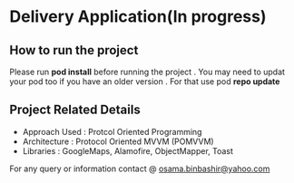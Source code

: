 # Delivery Application(In progress)

## How to run the project
  Please run **pod install** before running the project . You may need to updat your pod too if you have an older version . For that use pod **repo update**  

## Project Related Details
- Approach Used : Protcol Oriented Programming 
- Architecture : Protocol Oriented MVVM (POMVVM)
- Libraries : GoogleMaps, Alamofire, ObjectMapper, Toast


For any query or information contact @ osama.binbashir@yahoo.com
